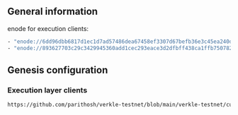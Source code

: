 ## General information
enode for execution clients:
```sh
- "enode://6dd96dbb6817d1ec1d7ad57486dea67458ef3307d67befb36e3c45ea240d6c6d828da3a8afa5a8482cb98ac274c623dc7c507d15740f8330535617b2745fbbf2@206.189.52.190:30303"
- "enode://893627703c29c3429945360add1cec293eace3d2dfbff438ca1ffb750782089dac3ab77ce6b531fa5e8c3ea489d240198921c880c9b43e2e98e31be3f683aa8b@142.93.98.158:30303"
```

## Genesis configuration
### Execution layer clients

```sh
https://github.com/parithosh/verkle-testnet/blob/main/verkle-testnet/custom_config_data/genesis.json
```
